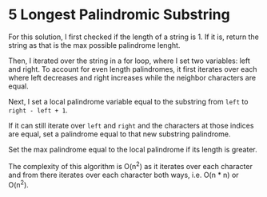 # 5 Longest Palindromic Substring
For this solution, I first checked if the length of a string is 1. If it is, return the string as that is the max possible palindrome lenght.

Then, I iterated over the string in a for loop, where I set two variables: left and right. To account for even length palindromes, it first iterates over each where left decreases and right increases while the neighbor characters are equal.

Next, I set a local palindrome variable equal to the substring from `left` to `right - left + 1`.

If it can still iterate over `left` and `right` and the characters at those indices are equal, set a palindrome equal to that new substring palindrome.

Set the max palindrome equal to the local palindrome if its length is greater.

The complexity of this algorithm is O(n<sup>2</sup>) as it iterates over each character and from there iterates over each character both ways, i.e. O(n * n) or O(n<sup>2</sup>).